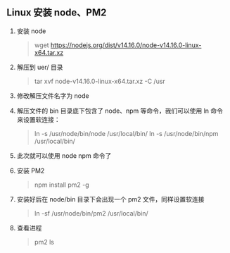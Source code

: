 ## Linux 安装 node、PM2

1. 安装 node

   > wget https://nodejs.org/dist/v14.16.0/node-v14.16.0-linux-x64.tar.xz

2. 解压到 uer/ 目录

   > tar xvf node-v14.16.0-linux-x64.tar.xz -C /usr

3. 修改解压文件名字为 node

4. 解压文件的 bin 目录底下包含了 node、npm 等命令，我们可以使用 ln 命令来设置软连接：

   > ln -s /usr/node/bin/node /usr/local/bin/
   > ln -s /usr/node/bin/npm /usr/local/bin/

5. 此次就可以使用 node npm 命令了

6. 安装 PM2

   > npm install pm2 -g

7. 安装好后在 node/bin 目录下会出现一个 pm2 文件，同样设置软连接

   > ln -sf /usr/node/bin/pm2 /usr/local/bin/

8. 查看进程
   > pm2 ls
